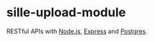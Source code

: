 sille-upload-module
=====================

RESTful APIs with [Node.js](https://nodejs.org/), [Express](http://expressjs.com/) and [Postgres](https://www.postgresql.org/).
